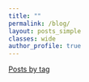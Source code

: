 ```yaml
---
title: ""
permalink: /blog/
layout: posts_simple
classes: wide
author_profile: true
---
```

[Posts by tag <i class="fas fa-tags"></i>](http://192.168.1.139:4000/tags)
